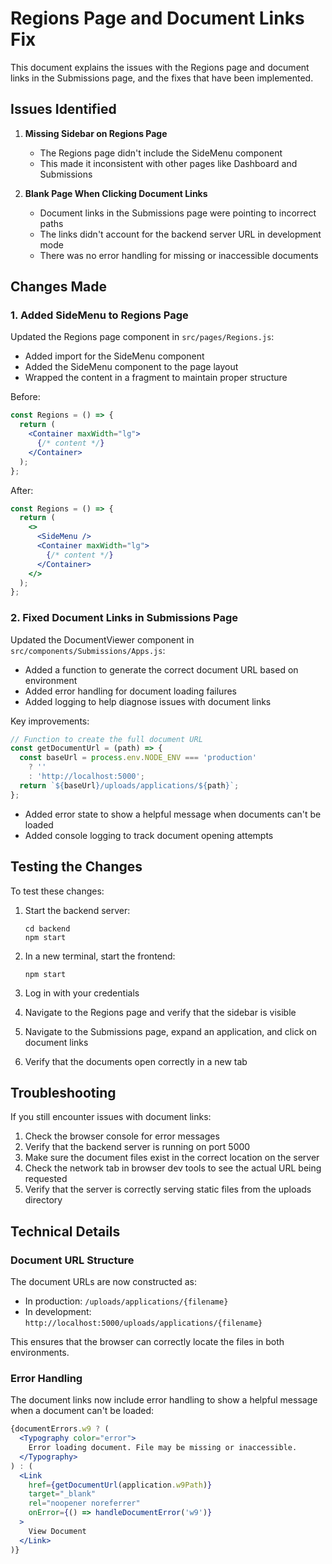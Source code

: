 # Regions Page and Document Links Fix

This document explains the issues with the Regions page and document links in the Submissions page, and the fixes that have been implemented.

## Issues Identified

1. **Missing Sidebar on Regions Page**
   - The Regions page didn't include the SideMenu component
   - This made it inconsistent with other pages like Dashboard and Submissions

2. **Blank Page When Clicking Document Links**
   - Document links in the Submissions page were pointing to incorrect paths
   - The links didn't account for the backend server URL in development mode
   - There was no error handling for missing or inaccessible documents

## Changes Made

### 1. Added SideMenu to Regions Page

Updated the Regions page component in `src/pages/Regions.js`:
- Added import for the SideMenu component
- Added the SideMenu component to the page layout
- Wrapped the content in a fragment to maintain proper structure

Before:
```jsx
const Regions = () => {
  return (
    <Container maxWidth="lg">
      {/* content */}
    </Container>
  );
};
```

After:
```jsx
const Regions = () => {
  return (
    <>
      <SideMenu />
      <Container maxWidth="lg">
        {/* content */}
      </Container>
    </>
  );
};
```

### 2. Fixed Document Links in Submissions Page

Updated the DocumentViewer component in `src/components/Submissions/Apps.js`:
- Added a function to generate the correct document URL based on environment
- Added error handling for document loading failures
- Added logging to help diagnose issues with document links

Key improvements:
```jsx
// Function to create the full document URL
const getDocumentUrl = (path) => {
  const baseUrl = process.env.NODE_ENV === 'production' 
    ? '' 
    : 'http://localhost:5000';
  return `${baseUrl}/uploads/applications/${path}`;
};
```

- Added error state to show a helpful message when documents can't be loaded
- Added console logging to track document opening attempts

## Testing the Changes

To test these changes:

1. Start the backend server:
   ```
   cd backend
   npm start
   ```

2. In a new terminal, start the frontend:
   ```
   npm start
   ```

3. Log in with your credentials

4. Navigate to the Regions page and verify that the sidebar is visible

5. Navigate to the Submissions page, expand an application, and click on document links

6. Verify that the documents open correctly in a new tab

## Troubleshooting

If you still encounter issues with document links:

1. Check the browser console for error messages
2. Verify that the backend server is running on port 5000
3. Make sure the document files exist in the correct location on the server
4. Check the network tab in browser dev tools to see the actual URL being requested
5. Verify that the server is correctly serving static files from the uploads directory

## Technical Details

### Document URL Structure

The document URLs are now constructed as:

- In production: `/uploads/applications/{filename}`
- In development: `http://localhost:5000/uploads/applications/{filename}`

This ensures that the browser can correctly locate the files in both environments.

### Error Handling

The document links now include error handling to show a helpful message when a document can't be loaded:

```jsx
{documentErrors.w9 ? (
  <Typography color="error">
    Error loading document. File may be missing or inaccessible.
  </Typography>
) : (
  <Link 
    href={getDocumentUrl(application.w9Path)}
    target="_blank"
    rel="noopener noreferrer"
    onError={() => handleDocumentError('w9')}
  >
    View Document
  </Link>
)}
